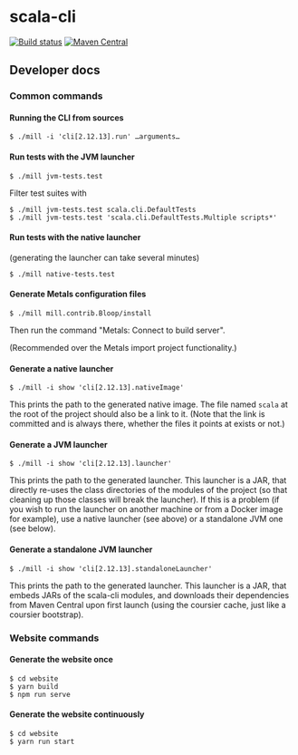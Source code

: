 
# scala-cli

[![Build status](https://github.com/VirtusLab/scala-cli/workflows/CI/badge.svg)](https://github.com/VirtusLab/scala-ci/actions?query=workflow%3ACI)
[![Maven Central](https://img.shields.io/maven-central/v/io.github.alexarchambault.scala-cli/cli_2.12.svg)](https://maven-badges.herokuapp.com/maven-central/io.github.alexarchambault.scala-cli/cli_2.12)

## Developer docs

### Common commands

#### Running the CLI from sources

```text
$ ./mill -i 'cli[2.12.13].run' …arguments…
```

#### Run tests with the JVM launcher

```text
$ ./mill jvm-tests.test
```

Filter test suites with
```text
$ ./mill jvm-tests.test scala.cli.DefaultTests
$ ./mill jvm-tests.test 'scala.cli.DefaultTests.Multiple scripts*'
```

#### Run tests with the native launcher

(generating the launcher can take several minutes)

```text
$ ./mill native-tests.test
```

#### Generate Metals configuration files

```text
$ ./mill mill.contrib.Bloop/install
```

Then run the command "Metals: Connect to build server".

(Recommended over the Metals import project functionality.)

#### Generate a native launcher

```text
$ ./mill -i show 'cli[2.12.13].nativeImage'
```

This prints the path to the generated native image.
The file named `scala` at the root of the project should also
be a link to it. (Note that the link is committed and is always there,
whether the files it points at exists or not.)

#### Generate a JVM launcher

```text
$ ./mill -i show 'cli[2.12.13].launcher'
```

This prints the path to the generated launcher. This launcher is a JAR,
that directly re-uses the class directories of the modules of the project
(so that cleaning up those classes will break the launcher). If this is a
problem (if you wish to run the launcher on another machine or from a
Docker image for example), use a native launcher (see above) or a standalone
JVM one (see below).

#### Generate a standalone JVM launcher

```text
$ ./mill -i show 'cli[2.12.13].standaloneLauncher'
```

This prints the path to the generated launcher. This launcher is a JAR,
that embeds JARs of the scala-cli modules, and downloads their dependencies
from Maven Central upon first launch (using the coursier cache, just like
a coursier bootstrap).

### Website commands

#### Generate the website once

```text
$ cd website
$ yarn build
$ npm run serve
```

#### Generate the website continuously

```text
$ cd website
$ yarn run start
```
